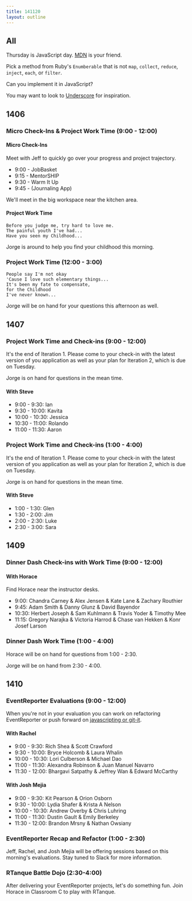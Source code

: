 ```yaml
---
title: 141120
layout: outline
---
```


## All

Thursday is JavaScript day. [MDN](https://developer.mozilla.org/en-US/) is your friend.

Pick a method from Ruby's `Enumberable` that is not `map`, `collect`, `reduce`, `inject`, `each`, or `filter`.

Can you implement it in JavaScript?

You may want to look to [Underscore](http://underscorejs.org/) for inspiration.

## 1406

### Micro Check-Ins & Project Work Time (9:00 - 12:00)

#### Micro Check-Ins

Meet with Jeff to quickly go over your progress and project trajectory.

* 9:00 - JobBasket
* 9:15 - MentorSHIP
* 9:30 - Warm It Up
* 9:45 - (Journaling App)

We'll meet in the big workspace near the kitchen area.

#### Project Work Time

```
Before you judge me, try hard to love me.
The painful youth I've had...
Have you seen my Childhood...
```

Jorge is around to help you find your childhood this morning.

### Project Work Time (12:00 - 3:00)

```
People say I'm not okay
'Cause I love such elementary things...
It's been my fate to compensate,
for the Childhood
I've never known...
```

Jorge will be on hand for your questions this afternoon as well.

## 1407

### Project Work Time and Check-ins (9:00 - 12:00)

It's the end of Iteration 1. Please come to your check-in with the latest version of you application as well as your plan for Iteration 2, which is due on Tuesday.

Jorge is on hand for questions in the mean time.

#### With Steve

* 9:00 - 9:30: Ian
* 9:30 - 10:00: Kavita
* 10:00 - 10:30: Jessica
* 10:30 - 11:00: Rolando
* 11:00 - 11:30: Aaron

### Project Work Time and Check-ins (1:00 - 4:00)

It's the end of Iteration 1. Please come to your check-in with the latest version of you application as well as your plan for Iteration 2, which is due on Tuesday.

Jorge is on hand for questions in the mean time.

#### With Steve

* 1:00 - 1:30: Glen
* 1:30 - 2:00: Jim
* 2:00 - 2:30: Luke
* 2:30 - 3:00: Sara

## 1409

### Dinner Dash Check-ins with Work Time (9:00 - 12:00)

#### With Horace

Find Horace near the instructor desks.

* 9:00: Chandra Carney & Alex Jensen & Kate Lane & Zachary Routhier
* 9:45: Adam Smith & Danny Glunz & David Bayendor
* 10:30: Herbert Joseph & Sam Kuhlmann & Travis Yoder & Timothy Mee
* 11:15: Gregory Narajka & Victoria Harrod & Chase van Hekken & Konr Josef Larson

### Dinner Dash Work Time (1:00 - 4:00)

Horace will be on hand for questions from 1:00 - 2:30.

Jorge will be on hand from 2:30 - 4:00.

## 1410

### EventReporter Evaluations (9:00 - 12:00)

When you're not in your evaluation you can work on refactoring EventReporter or push forward on [javascripting or git-it](http://nodeschool.io/#workshoppers).

#### With Rachel

* 9:00 - 9:30: Rich Shea & Scott Crawford
* 9:30 - 10:00: Bryce Holcomb & Laura Whalin
* 10:00 - 10:30: Lori Culberson & Michael Dao
* 11:00 - 11:30: Alexandra Robinson & Juan Manuel Navarro
* 11:30 - 12:00: Bhargavi Satpathy & Jeffrey Wan & Edward McCarthy

#### With Josh Mejia

* 9:00 - 9:30: Kit Pearson & Orion Osborn
* 9:30 - 10:00: Lydia Shafer & Krista A Nelson
* 10:00 - 10:30: Andrew Overby & Chris Luhring
* 11:00 - 11:30: Dustin Gault & Emily Berkeley
* 11:30 - 12:00: Brandon Mrsny & Nathan Owsiany

### EventReporter Recap and Refactor (1:00 - 2:30)

Jeff, Rachel, and Josh Mejia will be offering sessions based on this morning's evaluations. Stay tuned to Slack for more information.

### RTanque Battle Dojo (2:30-4:00)

After delivering your EventReporter projects, let's do something fun. Join Horace in Classroom C to play with RTanque.
